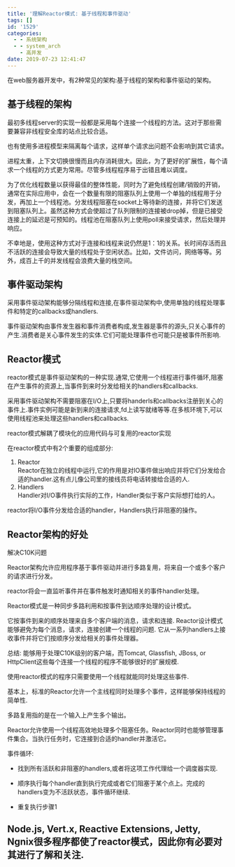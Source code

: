 ```yaml
---
title: '理解Reactor模式: 基于线程和事件驱动'
tags: []
id: '1529'
categories:
  - - 系统架构
  - - system_arch
    - 高并发
date: 2019-07-23 12:41:47
---
```


在web服务器开发中，有2种常见的架构:基于线程的架构和事件驱动的架构。

## 基于线程的架构

  
最初多线程server的实现一般都是采用每个连接一个线程的方法。这对于那些需要兼容非线程安全库的站点比较合适。

也有使用多进程模型来隔离每个请求，这样单个请求出问题不会影响到其它请求。

进程太重，上下文切换很慢而且内存消耗很大。因此，为了更好的扩展性，每个请求一个线程的方式更为常用。尽管多线程程序易于出错且难以调度。

为了优化线程数量以获得最佳的整体性能，同时为了避免线程创建/销毁的开销，通常在实际应用中，会在一个数量有限的阻塞队列上使用一个单独的线程用于分发，再加上一个线程池。分发线程阻塞在socket上等待新的连接，并将它们发送到阻塞队列上。虽然这种方式会使超过了队列限制的连接被drop掉，但是已接受连接上的延迟是可预知的。线程池在阻塞队列上使用poll来接受请求，然后处理并响应。

不幸地是，使用这种方式对于连接和线程来说仍然是1：1的关系。长时间存活而且不活跃的连接会导致大量的线程处于空闲状态。比如，文件访问，网络等等。另外，成百上千的并发线程会浪费大量的栈空间。

## 事件驱动架构

  
采用事件驱动架构能够分隔线程和连接,在事件驱动架构中,使用单独的线程处理事件和特定的callbacks或handlers.

事件驱动架构由事件发生器和事件消费者构成,发生器是事件的源头,只关心事件的产生.消费者是关心事件发生的实体.它们可能处理事件也可能只是被事件所影响.

## Reactor模式

  
reactor模式是事件驱动架构的一种实现.通常,它使用一个线程进行事件循环,阻塞在产生事件的资源上,当事件到来时分发给相关的handlers和callbacks.

采用事件驱动架构不需要阻塞在I/O上,只要将handerls和callbacks注册到关心的事件上.事件实例可能是新到来的连接请求,fd上读写就绪等等.在多核环境下,可以使用线程池来处理这些handlers和callbacks.

reactor模式解耦了模块化的应用代码与可复用的reactor实现

在reactor模式中有2个重要的组成部分:

1.  Reactor  
    Reactor在独立的线程中运行,它的作用是对IO事件做出响应并将它们分发给合适的handler.这有点儿像公司里的接线员将电话转接给合适的人.
2.  Handlers  
    Handler对I/O事件执行实际的工作，Handler类似于客户实际想打给的人。

reactor将I/O事件分发给合适的handler，Handlers执行非阻塞的操作。

## Reactor架构的好处

解决C10K问题

Reactor架构允许应用程序基于事件驱动并进行多路复用，将来自一个或多个客户的请求进行分发。

reactor将会一直监听事件并在事件触发时通知相关的事件handler处理。

Reactor模式是一种同步多路利用和按事件到达顺序处理的设计模式。

它按事件到来的顺序处理来自多个客户端的消息，请求和连接. Reactor设计模式能够避免为每个消息，请求，连接创建一个线程的问题. 它从一系列handlers上接收事件并将它们按顺序分发给相关的事件处理器。

总结: 能够用于处理C10K级别的客户端，而Tomcat, Glassfish, JBoss, or HttpClient这些每个连接一个线程的程序不能够很好的扩展规模.

使用reactor模式的程序只需要使用一个线程就能同时处理这些事件.

基本上，标准的Reactor允许一个主线程同时处理多个事件，这样能够保持线程的简单性. 

多路复用指的是在一个输入上产生多个输出。

Reactor允许使用一个线程高效地处理多个阻塞任务。Reactor同时也能够管理事件集合。当执行任务时，它连接到合适的handler并激活它。

事件循环:

*   找到所有活跃和非阻塞的handlers,或者将这项工作代理给一个调度器实现.

*   顺序执行每个handler直到执行完成或者它们阻塞于某个点上。完成的handlers变为不活跃状态，事件循环继续.

*   重复执行步骤1

## Node.js, Vert.x, Reactive Extensions, Jetty, Ngnix很多程序都使了reactor模式，因此你有必要对其进行了解和关注.